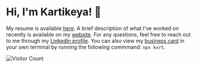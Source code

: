 # Hi, I'm Kartikeya! 🤩

My resume is available [here](https://kxrt.me/Kartikeya_Resume.pdf). A brief description of what I've worked on recently is available on my [website](https://kxrt.me). For any questions, feel free to reach out to me through my [LinkedIn profile](https://www.linkedin.in/in/kvrtikeya). You can also view my [business card](https://github.com/kxrt/business-card) in your own terminal by running the following commmand: `npx kxrt`.

![Visitor Count](https://komarev.com/ghpvc/?username=kxrt&label=Profile%20views&color=0e75b6&style=flat)
